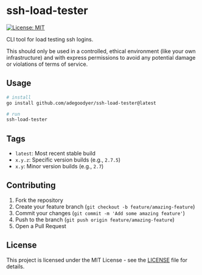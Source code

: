 # ssh-load-tester

[![License: MIT](https://img.shields.io/badge/License-MIT-yellow.svg)](https://opensource.org/licenses/MIT)

CLI tool for load testing ssh logins.

This should only be used in a controlled, ethical environment (like your own infrastructure) and with express permissions to avoid any potential damage or violations of terms of service.

## Usage

```bash
# install
go install github.com/adegoodyer/ssh-load-tester@latest

# run
ssh-load-tester
```

## Tags

- `latest`: Most recent stable build
- `x.y.z`: Specific version builds (e.g., `2.7.5`)
- `x.y`: Minor version builds (e.g., `2.7`)

## Contributing

1. Fork the repository
2. Create your feature branch (`git checkout -b feature/amazing-feature`)
3. Commit your changes (`git commit -m 'Add some amazing feature'`)
4. Push to the branch (`git push origin feature/amazing-feature`)
5. Open a Pull Request

## License

This project is licensed under the MIT License - see the [LICENSE](LICENSE) file for details.

